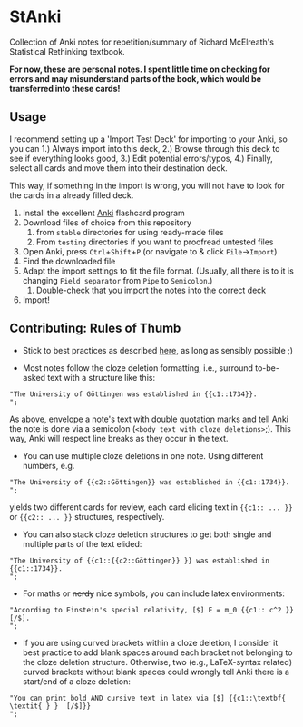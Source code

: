 # StAnki

Collection of Anki notes for repetition/summary of Richard McElreath's Statistical Rethinking textbook.

**For now, these are personal notes. I spent little time on checking for errors and may misunderstand parts of the book, which would be transferred into these cards!**

## Usage

I recommend setting up a 'Import Test Deck' for importing to your Anki, so you can 1.) Always import into this deck, 2.) Browse through this deck to see if everything looks good, 3.) Edit potential errors/typos, 4.) Finally, select all cards and move them into their destination deck.

This way, if something in the import is wrong, you will not have to look for the cards in a already filled deck.


1. Install the excellent [Anki](https://apps.ankiweb.net/) flashcard program 
2. Download files of choice from this repository
    1. from `stable` directories for using ready-made files 
    2. From `testing` directories if you want to proofread untested files 
3. Open Anki, press `Ctrl`+`Shift`+`P` (or navigate to & click `File`->`Import`)
4. Find the downloaded file
5. Adapt the import settings to fit the file format.
    (Usually, all there is to it is changing `Field separator` from `Pipe` to `Semicolon`.)
    1. Double-check that you import the notes into the correct deck
6. Import!


## Contributing: Rules of Thumb

- Stick to best practices as described [here](https://super-memory.com/articles/20rules.htm), as long as sensibly possible ;)

- Most notes follow the cloze deletion formatting, i.e., surround to-be-asked text with a structure like this:
```
"The University of Göttingen was established in {{c1::1734}}.
"; 
```
As above, envelope a note's text with double quotation marks and tell Anki the note is done via a semicolon (` <body text with cloze deletions> `;). This way, Anki will respect line breaks as they occur in the text.

- You can use multiple cloze deletions in one note. Using different numbers, e.g.
```
"The University of {{c2::Göttingen}} was established in {{c1::1734}}.
";
```
yields two different cards for review, each card eliding text in `{{c1:: ... }}` or `{{c2:: ... }}` structures, respectively.

- You can also stack cloze deletion structures to get both single and multiple parts of the text elided:
```
"The University of {{c1::{{c2::Göttingen}} }} was established in {{c1::1734}}.
";
```
- For maths or ~~nerdy~~ nice symbols, you can include latex environments:
```
"According to Einstein's special relativity, [$] E = m_0 {{c1:: c^2 }} [/$].
";
```

- If you are using curved brackets within a cloze deletion, I consider it best practice to add blank spaces around each bracket not belonging to the cloze deletion structure. Otherwise, two (e.g., LaTeX-syntax related) curved brackets without blank spaces could wrongly tell Anki there is a start/end of a cloze deletion:
```
"You can print bold AND cursive text in latex via [$] {{c1::\textbf{ \textit{ } }  [/$]}}
";
```

